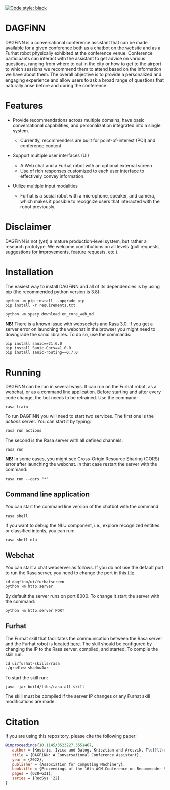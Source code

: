 <!-- [![codecov](https://codecov.io/gh/iai-group/dagfinn/branch/main/graph/badge.svg?token=NMXV7BGZT7)](https://codecov.io/gh/iai-group/dagfinn) -->

[![Code style: black](https://img.shields.io/badge/code%20style-black-000000.svg)](https://github.com/psf/black)

# DAGFiNN

DAGFiNN is a conversational conference assistant that can be made available for a given conference both as a chatbot on the website and as a Furhat robot physically exhibited at the conference venue. Conference participants can interact with the assistant to get advice on various questions, ranging from where to eat in the city or how to get to the airport to which sessions we recommend them to attend based on the information we have about them. The overall objective is to provide a personalized and engaging experience and allow users to ask a broad range of questions that naturally arise before and during the conference.

# Features

  * Provide recommendations across multiple domains, have basic conversational capabilities, and personalization integrated into a single system.
    - Currently, recommenders are built for point-of-interest (POI) and conference content

  * Support multiple user interfaces (UI)
    - A Web chat and a Furhat robot with an optional external screen
    - Use of rich responses customized to each user interface to effectively convey information.
  * Utilize multiple input modalities
    - Furhat is a social robot with a microphone, speaker, and camera, which makes it possible to recognize users that interacted with the robot previously.

# Disclaimer

DAGFiNN is not (yet) a mature production-level system, but rather a research prototype. We welcome contributions on all levels (pull requests, suggestions for improvements, feature requests, etc.).

# Installation

The easiest way to install DAGFiNN and all of its dependencies is by using pip (the recommended python version is 3.8):

```shell
python -m pip install --upgrade pip
pip install -r requirements.txt

python -m spacy download en_core_web_md
```

**NB!** There is a [known issue](https://forum.rasa.com/t/problem-with-websockets/49570) with websockets and Rasa 3.0. If you get a server error on launching the webchat in the browser you might need to downgrade the sanic libraires. To do so, use the commands:

```shell
pip install sanic==21.6.0
pip install Sanic-Cors==1.0.0
pip install sanic-routing==0.7.0
```

# Running

DAGFiNN can be run in several ways. It can run on the Furhat robot, as a webchat, or as a command line application. Before starting and after every code change, the bot needs to be retrained. Use the command:

```shell
rasa train
```

To run DAGFiNN you will need to start two services.
The first one is the _actions_ server. You can start it by typing:

```shell
rasa run actions
```

The second is the Rasa server with all defined channels:

```shell
rasa run
```

**NB!** In some cases, you might see Cross-Origin Resource Sharing (CORS) error after launching the webchat. In that case restart the server with the command:

```shell
rasa run --cors "*"
```

## Command line application

You can start the command line version of the chatbot with the command:

```shell
rasa shell
```

If you want to debug the NLU component, i.e., explore recognized entities or classified intents, you can run:

```shell
rasa shell nlu
```

## Webchat

You can start a chat webserver as follows. If you do not use the default port to run the Rasa server, you need to change the port in this [file](ui/furhat-screen/index.js).

```shell
cd dagfinn/ui/furhatscreen
python -m http.server
```

By default the server runs on port 8000. To change it start the server with the command:

```shell
python -m http.server PORT
```

## Furhat

The Furhat skill that facilitates the communication between the Rasa server and the Furhat robot is located [here](ui\furhat-skills). The skill should be configured by changing the IP to the Rasa server, compiled, and started. To compile the skill run:

```shell
cd ui/furhat-skills/rasa
./gradlew shadowJar
```

To start the skill run:

```shell
java -jar build/libs/rasa-all.skill
```

The skill must be compiled if the server IP changes or any Furhat skill modifications are made.

# Citation

If you are using this repository, please cite the following paper:

```bib
@inproceedings{10.1145/3523227.3551467,
   author = {Kostric, Ivica and Balog, Krisztian and Aresvik, T\o{}ll\o{}v Alexander and Bernard, Nolwenn and D\o{}rheim, Eyvinn Thu and Hantula, Pholit and Havn-S\o{}rensen, Sander and Henriksen, Rune and Hosseini, Hengameh and Khlybova, Ekaterina and Lajewska, Weronika and Mosand, Sindre Ekrheim and Orujova, Narmin},
   title = {DAGFiNN: A Conversational Conference Assistant},
   year = {2022},
   publisher = {Association for Computing Machinery},
   booktitle = {Proceedings of the 16th ACM Conference on Recommender Systems},
   pages = {628–631},
   series = {RecSys '22}
}
```
